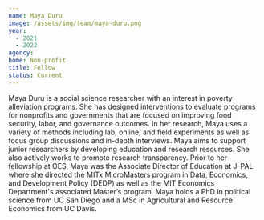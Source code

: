 ```yaml
---
name: Maya Duru
image: /assets/img/team/maya-duru.png
year:
  - 2021
  - 2022
agency:
home: Non-profit
title: Fellow
status: Current
---
```


Maya Duru is a social science researcher with an interest in poverty alleviation programs. She has designed interventions to evaluate programs for nonprofits and governments that are focused on improving food security, labor, and governance outcomes. In her research, Maya uses a variety of methods including lab, online, and field experiments as well as focus group discussions and in-depth interviews. Maya aims to support junior researchers by developing education and research resources. She also actively works to promote research transparency. Prior to her fellowship at OES, Maya was the Associate Director of Education at J-PAL where she directed the MITx MicroMasters program in Data, Economics, and Development Policy (DEDP) as well as the MIT Economics Department's associated Master’s program. Maya holds a PhD in political science from UC San Diego and a MSc in Agricultural and Resource Economics from UC Davis.
